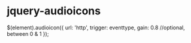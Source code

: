 jquery-audioicons
=================

$(element).audioicon({
  url: 'http',
  trigger: eventtype,
  gain: 0.8             //optional, between 0 & 1
});
